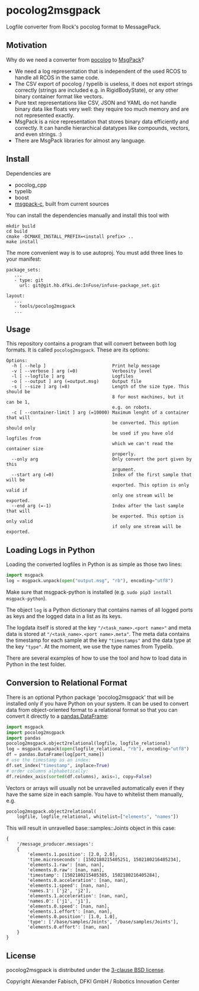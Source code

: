 # pocolog2msgpack

Logfile converter from Rock's pocolog format to MessagePack.

## Motivation

Why do we need a converter from
[pocolog](https://github.com/rock-core/tools-pocolog) to
[MsgPack](http://msgpack.org)?

* We need a log representation that is independent of the used RCOS to
  handle all RCOS in the same code.
* The CSV export of pocolog / typelib is useless, it does not export
  strings correctly (strings are included e.g. in RigidBodyState), or any
  other binary container format like vectors.
* Pure text representations like CSV, JSON and YAML do not handle binary
  data like floats very well: they require too much memory and are not
  represented exactly.
* MsgPack is a nice representation that stores binary data efficiently and
  correctly. It can handle hierarchical datatypes like compounds, vectors,
  and even strings. :)
* There are MsgPack libraries for almost any language.

## Install

Dependencies are

* pocolog_cpp
* typelib
* boost
* [msgpack-c](https://github.com/msgpack/msgpack-c), built from current sources

You can install the dependencies manually and install this tool with

    mkdir build
    cd build
    cmake -DCMAKE_INSTALL_PREFIX=<install prefix> ..
    make install

The more convenient way is to use autoproj. You must add three lines to
your manifest:

    package_sets:
       ...
       - type: git
         url: git@git.hb.dfki.de:InFuse/infuse-package_set.git

    layout:
       ...
       - tools/pocolog2msgpack
       ...

## Usage

This repository contains a program that will convert between both log
formats. It is called `pocolog2msgpack`. These are its options:

```
Options:
  -h [ --help ]                         Print help message
  -v [ --verbose ] arg (=0)             Verbosity level
  -l [ --logfile ] arg                  Logfiles
  -o [ --output ] arg (=output.msg)     Output file
  -s [ --size ] arg (=8)                Length of the size type. This should be
                                        8 for most machines, but it can be 1, 
                                        e.g. on robots.
  -c [ --container-limit ] arg (=10000) Maximum lenght of a container that will
                                        be converted. This option should only 
                                        be used if you have old logfiles from 
                                        which we can't read the container size 
                                        properly.
  --only arg                            Only convert the port given by this 
                                        argument.
  --start arg (=0)                      Index of the first sample that will be 
                                        exported. This option is only valid if 
                                        only one stream will be exported.
  --end arg (=-1)                       Index after the last sample that will 
                                        be exported. This option is only valid 
                                        if only one stream will be exported.
```

## Loading Logs in Python

Loading the converted logfiles in Python is as simple as those two lines:

```python
import msgpack
log = msgpack.unpack(open("output.msg", "rb"), encoding="utf8")
```

Make sure that msgpack-python is installed
(e.g. `sudo pip3 install msgpack-python`).

The object `log` is a Python dictionary that contains names of all logged ports
as keys and the logged data in a list as its keys.

The logdata itself is stored at the key `"/<task_name>.<port name>"` and
meta data is stored at `"/<task_name>.<port name>.meta"`. The meta data
contains the timestamp for each sample at the key `"timestamps"` and the
data type at the key `"type"`. At the moment, we use the type names from
Typelib.

There are several examples of how to use the tool and how to load data in
Python in the test folder.

## Conversion to Relational Format

There is an optional Python package 'pocolog2msgpack' that will be installed
only if you have Python on your system. It can be used to convert data
from object-oriented format to a relational format so that you can convert it
directly to a [pandas.DataFrame](http://pandas.pydata.org/):

```python
import msgpack
import pocolog2msgpack
import pandas
pocolog2msgpack.object2relational(logfile, logfile_relational)
log = msgpack.unpack(open(logfile_relational, "rb"), encoding="utf8")
df = pandas.DataFrame(log[port_name])
# use the timestamp as an index:
df.set_index("timestamp", inplace=True)
# order columns alphabetically:
df.reindex_axis(sorted(df.columns), axis=1, copy=False)
```

Vectors or arrays will usually not be unravelled automatically even if they
have the same size in each sample. You have to whitelist them manually, e.g.

```python
pocolog2msgpack.object2relational(
    logfile, logfile_relational, whitelist=["elements", "names"])
```

This will result in unravelled base::samples::Joints object in this case:

```
{
    '/message_producer.messages':
    {
        'elements.1.position': [2.0, 2.0],
        'time.microseconds': [1502180215405251, 1502180216405234],
        'elements.1.raw': [nan, nan],
        'elements.0.raw': [nan, nan],
        'timestamp': [1502180215405385, 1502180216405284],
        'elements.0.acceleration': [nan, nan],
        'elements.1.speed': [nan, nan],
        'names.1': ['j2', 'j2'],
        'elements.1.acceleration': [nan, nan],
        'names.0': ['j1', 'j1'],
        'elements.0.speed': [nan, nan],
        'elements.1.effort': [nan, nan],
        'elements.0.position': [1.0, 1.0],
        'type': ['/base/samples/Joints', '/base/samples/Joints'],
        'elements.0.effort': [nan, nan]
    }
}
```

## License

pocolog2msgpack is distributed under the
[3-clause BSD license](https://opensource.org/licenses/BSD-3-Clause).

Copyright Alexander Fabisch, DFKI GmbH / Robotics Innovation Center
